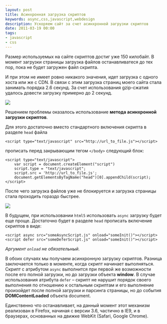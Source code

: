 ```yaml
---
layout: post
title: Асинхронная загрузка скриптов
keywords: async,css,javascript,webdesign
description: Ускоряем сайт за счет асинхронной загрузки скриптов
date: 2011-03-19 00:00
tags:
- javascript
- css
---
```


Размер используемых на сайте скриптов достиг уже 150 килобайт. В момент загрузки страницы загрузка файлов останавливатеся до тех
пор, пока не будет загружен файл скрипта.

И при этом не имеет ровно никакого значения, идет загрузка с одного хоста или же с CDN. В связи с этим загрузка страниц моего
сайта стала занимать порядка 2.6 секунд. За счет использования gzip-сжатия удалось довести загрузку примерно до 2 секунд.

<a href="https://static.juev.org/2011/03/webpagetest_nsync.png"><img
src="https://static.juev.org/2011/03/webpagetest_nsync.th.png" class="aligncenter"></a>

Решением проблемы оказалось использование **метода асинхронной загрузки скриптов**.

Для этого достаточно вместо стандартного включения скрипта в разделе `head` файла

	<script type="text/javascript" src="http://url_to_file.js"></script>

прописать перед закрывающим тегом `</body>` следующий блок:

	<script type="text/javascript">
		var script = document.createElement("script")
		script.type = "text/javascript";
		script.src = 'http://url_to_file.js';
		document.getElementsByTagName("head")[0].appendChild(script);
	</script>

После чего загрузка файлов уже не блокируется и загрузка страницы стала проходить гораздо быстрее.

<a href="https://static.juev.org/2011/03/webpagetest_sync.png"><img
src="https://static.juev.org/2011/03/webpagetest_sync.th.png" class="aligncenter"></a>

В будущем, при использовании `html5` использовать `async` загрузку будет еще проще. Достаточно будет в разделе `head` прописать
включение скриптов в виде:

	<script async src="someAsyncScript.js" onload="someInit()"></script> 
	<script defer src="someDeferScript.js" onload="someInit()"></script> 

*Аргумент `onload` не обязательный.*

В обоих случаях мы получаем асинхронную загрузку скриптов. Разница заключается только в моменте, когда скрипт начинает
выполняться. Скрипт с атрибутом `async` выполнится при первой же возможности после его полной загрузки, но до загрузки объекта
**window**. В случае использования атрибута `defer` – скрипт не нарушит порядок своего выполнения по отношению к остальным скриптам и
его выполнение произойдет после полной загрузки и парсинга страницы, но до события **DOMContentLoaded** объекта document.

Единственно что останавливает, на данный момент этот механизм реализован в Firefox, начиная с версии 3.6, частично в IE9, и в браузерах,
основанных на движке WebKit (Safari, Google Chrome).
